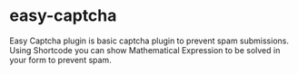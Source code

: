 # easy-captcha
Easy Captcha plugin is basic captcha plugin to prevent spam submissions. Using Shortcode you can show Mathematical Expression to be solved in your form to prevent spam.
